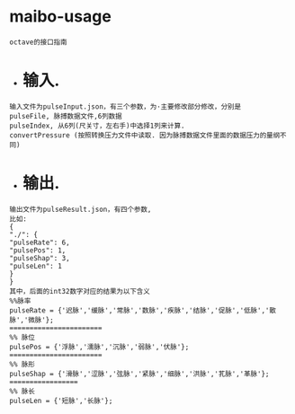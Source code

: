 # maibo-usage

    octave的接口指南
   * # 输入.
    输入文件为pulseInput.json，有三个参数，为·主要修改部分修改，分别是
    pulseFile, 脉搏数据文件,6列数据
    pulseIndex, 从6列(尺关寸，左右手)中选择1列来计算.
    convertPressure (按照转换压力文件中读取. 因为脉搏数据文件里面的数据压力的量纲不同)

   * # 输出.
    输出文件为pulseResult.json，有四个参数,
    比如:
    {
    "./": {
    "pulseRate": 6,
    "pulsePos": 1,
    "pulseShap": 3,
    "pulseLen": 1
    }
    }
    其中，后面的int32数字对应的结果为以下含义
    %%脉率
    pulseRate = {'迟脉','缓脉','常脉','数脉','疾脉','结脉','促脉','低脉','散脉','微脉'};
    =======================
    %% 脉位
    pulsePos = {'浮脉','濡脉','沉脉','弱脉','伏脉'};
    =======================
    %% 脉形
    pulseShap = {'滑脉','涩脉','弦脉','紧脉','细脉','洪脉','芤脉','革脉'};
    =================
    %% 脉长
    pulseLen = {'短脉','长脉'};
